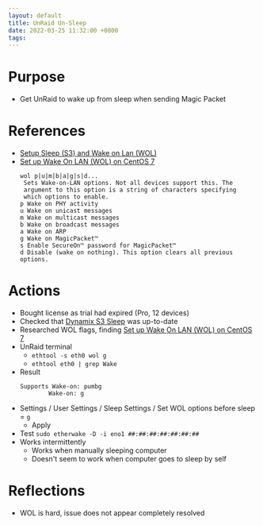 ```yaml
---
layout: default
title: UnRaid Un-Sleep
date: 2022-03-25 11:32:00 +0800
tags:
---
```


# Purpose
- Get UnRaid to wake up from sleep when sending Magic Packet


# References
- [Setup Sleep (S3) and Wake on Lan (WOL)](https://wiki.unraid.net/Setup_Sleep_(S3)_and_Wake_on_Lan_(WOL))
- [Set up Wake On LAN (WOL) on CentOS 7](https://www.lisenet.com/2016/set-up-wake-on-lan-wol-on-centos-7/)
  ```
  wol p|u|m|b|a|g|s|d...
   Sets Wake-on-LAN options. Not all devices support this. The
   argument to this option is a string of characters specifying
   which options to enable.
  p Wake on PHY activity
  u Wake on unicast messages
  m Wake on multicast messages
  b Wake on broadcast messages
  a Wake on ARP
  g Wake on MagicPacket™
  s Enable SecureOn™ password for MagicPacket™
  d Disable (wake on nothing). This option clears all previous options.
  ```

# Actions
- Bought license as trial had expired (Pro, 12 devices)
- Checked that [Dynamix S3 Sleep](https://forums.unraid.net/topic/34889-dynamix-v6-plugins/) was up-to-date
- Researched WOL flags, finding [Set up Wake On LAN (WOL) on CentOS 7](https://www.lisenet.com/2016/set-up-wake-on-lan-wol-on-centos-7/)
- UnRaid terminal
  - `ethtool -s eth0 wol g`
  - `ethtool eth0 | grep Wake`
- Result
  ```
  Supports Wake-on: pumbg
          Wake-on: g
  ```
- Settings / User Settings / Sleep Settings / Set WOL options before sleep = `g`
  - Apply
- Test `sudo etherwake -D -i eno1 ##:##:##:##:##:##:##`
- Works intermittently
  - Works when manually sleeping computer
  - Doesn't seem to work when computer goes to sleep by self

# Reflections
- WOL is hard, issue does not appear completely resolved